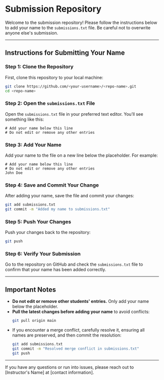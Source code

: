 # Submission Repository

Welcome to the submission repository! Please follow the instructions below to add your name to the `submissions.txt` file. Be careful not to overwrite anyone else's submission.

---

## Instructions for Submitting Your Name

### Step 1: Clone the Repository
First, clone this repository to your local machine:
```bash
git clone https://github.com/<your-username>/<repo-name>.git
cd <repo-name>
```

### Step 2: Open the `submissions.txt` File
Open the `submissions.txt` file in your preferred text editor. You’ll see something like this:
```plaintext
# Add your name below this line
# Do not edit or remove any other entries
```

### Step 3: Add Your Name
Add your name to the file on a new line below the placeholder. For example:
```plaintext
# Add your name below this line
# Do not edit or remove any other entries
John Doe
```

### Step 4: Save and Commit Your Change
After adding your name, save the file and commit your changes:
```bash
git add submissions.txt
git commit -m "Added my name to submissions.txt"
```

### Step 5: Push Your Changes
Push your changes back to the repository:
```bash
git push
```

### Step 6: Verify Your Submission
Go to the repository on GitHub and check the `submissions.txt` file to confirm that your name has been added correctly.

---

## Important Notes
- **Do not edit or remove other students' entries.** Only add your name below the placeholder.
- **Pull the latest changes before adding your name** to avoid conflicts:
  ```bash
  git pull origin main
  ```
- If you encounter a merge conflict, carefully resolve it, ensuring all names are preserved, and then commit the resolution:
  ```bash
  git add submissions.txt
  git commit -m "Resolved merge conflict in submissions.txt"
  git push
  ```

---

If you have any questions or run into issues, please reach out to [Instructor's Name] at [contact information].

